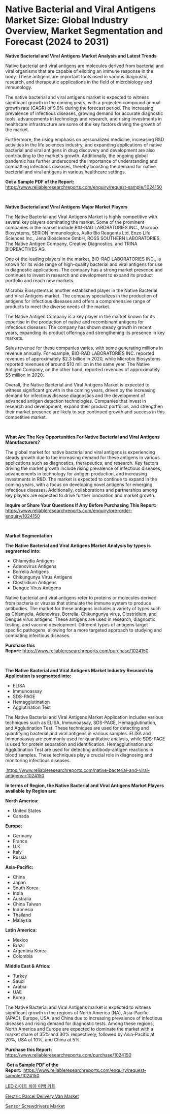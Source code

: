 <p><h1>Native Bacterial and Viral Antigens Market Size: Global Industry Overview, Market Segmentation and Forecast (2024 to 2031)</h1></p><p><strong>Native Bacterial and Viral Antigens Market Analysis and Latest Trends</strong></p>
<p><p>Native bacterial and viral antigens are molecules derived from bacterial and viral organisms that are capable of eliciting an immune response in the body. These antigens are important tools used in various diagnostic, research, and therapeutic applications in the field of microbiology and immunology.</p><p>The native bacterial and viral antigens market is expected to witness significant growth in the coming years, with a projected compound annual growth rate (CAGR) of 9.9% during the forecast period. The increasing prevalence of infectious diseases, growing demand for accurate diagnostic tools, advancements in technology and research, and rising investments in healthcare infrastructure are some of the key factors driving the growth of the market.</p><p>Furthermore, the rising emphasis on personalized medicine, increasing R&D activities in the life sciences industry, and expanding applications of native bacterial and viral antigens in drug discovery and development are also contributing to the market's growth. Additionally, the ongoing global pandemic has further underscored the importance of understanding and combatting infectious diseases, thereby boosting the demand for native bacterial and viral antigens in various healthcare settings.</p></p>
<p><strong>Get a Sample PDF of the Report:&nbsp;</strong> <a href="https://www.reliableresearchreports.com/enquiry/request-sample/1024150">https://www.reliableresearchreports.com/enquiry/request-sample/1024150</a></p>
<p>&nbsp;</p>
<p><strong>Native Bacterial and Viral Antigens Major Market Players</strong></p>
<p><p>The Native Bacterial and Viral Antigens Market is highly competitive with several key players dominating the market. Some of the prominent companies in the market include BIO-RAD LABORATORIES INC., Microbix Biosystems, SERION Immunologics, Aalto Bio Reagents Ltd, Enzo Life Sciences Inc., Jena Bioscience GmbH, ROSS SOUTHERN LABORATORIES, The Native Antigen Company, Creative Diagnostics, and TRINA BIOREACTIVES AG.</p><p>One of the leading players in the market, BIO-RAD LABORATORIES INC., is known for its wide range of high-quality bacterial and viral antigens for use in diagnostic applications. The company has a strong market presence and continues to invest in research and development to expand its product portfolio and reach new markets.</p><p>Microbix Biosystems is another established player in the Native Bacterial and Viral Antigens market. The company specializes in the production of antigens for infectious diseases and offers a comprehensive range of products to meet the diverse needs of the market.</p><p>The Native Antigen Company is a key player in the market known for its expertise in the production of native and recombinant antigens for infectious diseases. The company has shown steady growth in recent years, expanding its product offerings and strengthening its presence in key markets.</p><p>Sales revenue for these companies varies, with some generating millions in revenue annually. For example, BIO-RAD LABORATORIES INC. reported revenues of approximately $2.3 billion in 2020, while Microbix Biosystems reported revenues of around $10 million in the same year. The Native Antigen Company, on the other hand, reported revenues of approximately $5 million in 2020.</p><p>Overall, the Native Bacterial and Viral Antigens Market is expected to witness significant growth in the coming years, driven by the increasing demand for infectious disease diagnostics and the development of advanced antigen detection technologies. Companies that invest in research and development, expand their product portfolios, and strengthen their market presence are likely to see continued growth and success in this competitive market.</p></p>
<p>&nbsp;</p>
<p><strong>What Are The Key Opportunities For Native Bacterial and Viral Antigens Manufacturers?</strong></p>
<p><p>The global market for native bacterial and viral antigens is experiencing steady growth due to the increasing demand for these antigens in various applications such as diagnostics, therapeutics, and research. Key factors driving the market growth include rising prevalence of infectious diseases, advancements in technology for antigen production, and increasing investments in R&D. The market is expected to continue to expand in the coming years, with a focus on developing novel antigens for emerging infectious diseases. Additionally, collaborations and partnerships among key players are expected to drive further innovation and market growth.</p></p>
<p><strong>Inquire or Share Your Questions If Any Before Purchasing This Report:</strong> <a href="https://www.reliableresearchreports.com/enquiry/pre-order-enquiry/1024150">https://www.reliableresearchreports.com/enquiry/pre-order-enquiry/1024150</a></p>
<p>&nbsp;</p>
<p><strong>Market Segmentation</strong></p>
<p><strong>The Native Bacterial and Viral Antigens Market Analysis by types is segmented into:</strong></p>
<p><ul><li>Chlamydia Antigens</li><li>Adenovirus Antigens</li><li>Borrelia Antigens</li><li>Chikungunya Virus Antigens</li><li>Clostridium Antigens</li><li>Dengue Virus Antigens</li></ul></p>
<p><p>Native bacterial and viral antigens refer to proteins or molecules derived from bacteria or viruses that stimulate the immune system to produce antibodies. The market for these antigens includes a variety of types such as Chlamydia, Adenovirus, Borrelia, Chikungunya virus, Clostridium, and Dengue virus antigens. These antigens are used in research, diagnostic testing, and vaccine development. Different types of antigens target specific pathogens, allowing for a more targeted approach to studying and combating infectious diseases.</p></p>
<p><strong>Purchase this Report:&nbsp;</strong><a href="https://www.reliableresearchreports.com/purchase/1024150">https://www.reliableresearchreports.com/purchase/1024150</a></p>
<p>&nbsp;</p>
<p><strong>The Native Bacterial and Viral Antigens Market Industry Research by Application is segmented into:</strong></p>
<p><ul><li>ELISA</li><li>Immunoassay</li><li>SDS-PAGE</li><li>Hemagglutination</li><li>Agglutination Test</li></ul></p>
<p><p>The Native Bacterial and Viral Antigens Market Application includes various techniques such as ELISA, Immunoassay, SDS-PAGE, Hemagglutination, and Agglutination Test. These techniques are used for detecting and quantifying bacterial and viral antigens in various samples. ELISA and Immunoassay are commonly used for quantitative analysis, while SDS-PAGE is used for protein separation and identification. Hemagglutination and Agglutination Test are used for detecting antibody-antigen reactions in blood samples. These techniques play a crucial role in diagnosing and monitoring infectious diseases.</p></p>
<p><a href="https://www.reliableresearchreports.com/native-bacterial-and-viral-antigens-r1024150">&nbsp;https://www.reliableresearchreports.com/native-bacterial-and-viral-antigens-r1024150</a></p>
<p><strong>In terms of Region, the Native Bacterial and Viral Antigens Market Players available by Region are:</strong></p>
<p>
    <p> <strong> North America: </strong>
        <ul>
            <li>United States</li>
            <li>Canada</li>
        </ul>
        </p> 
    <p> <strong> Europe: </strong>
        <ul>
            <li>Germany</li>
            <li>France</li>
            <li>U.K.</li>
            <li>Italy</li>
            <li>Russia</li>
        </ul>
        </p> 
    <p> <strong> Asia-Pacific: </strong>
        <ul>
            <li>China</li>
            <li>Japan</li>
            <li>South Korea</li>
            <li>India</li>
            <li>Australia</li>
            <li>China Taiwan</li>
            <li>Indonesia</li>
            <li>Thailand</li>
            <li>Malaysia</li>
        </ul>
        </p> 
    <p> <strong> Latin America: </strong>
        <ul>
            <li>Mexico</li>
            <li>Brazil</li>
            <li>Argentina Korea</li>
            <li>Colombia</li>
        </ul>
        </p> 
    <p> <strong> Middle East & Africa: </strong>
        <ul>
            <li>Turkey</li>
            <li>Saudi</li>
            <li>Arabia</li>
            <li>UAE</li>
            <li>Korea</li>
        </ul>
    </p>
    </p>
<p><p>The Native Bacterial and Viral Antigens market is expected to witness significant growth in the regions of North America (NA), Asia-Pacific (APAC), Europe, USA, and China due to increasing prevalence of infectious diseases and rising demand for diagnostic tests. Among these regions, North America and Europe are expected to dominate the market with a market share of 35% and 30% respectively, followed by Asia-Pacific at 20%, USA at 10%, and China at 5%.</p></p>
<p><strong>Purchase this Report: </strong><a href="https://www.reliableresearchreports.com/purchase/1024150">https://www.reliableresearchreports.com/purchase/1024150</a></p>
<p>&nbsp;<strong>Get a Sample PDF of the Report:&nbsp;&nbsp;</strong><a href="https://www.reliableresearchreports.com/enquiry/request-sample/1024150">https://www.reliableresearchreports.com/enquiry/request-sample/1024150</a></p>
<p><strong></strong></p>
<p><p><a href="https://github.com/RonSpencer61/Market-Research-Report-List-1/blob/main/282916654807.md">LED 라이트 치아 미백 키트</a></p><p><a href="https://github.com/EbonyHane1955/Market-Research-Report-List-1/blob/main/electric-parcel-delivery-van-market.md">Electric Parcel Delivery Van Market</a></p><p><a href="https://github.com/NaomieConner2023/Market-Research-Report-List-1/blob/main/sensor-screwdrivers-market.md">Sensor Screwdrivers Market</a></p></p>